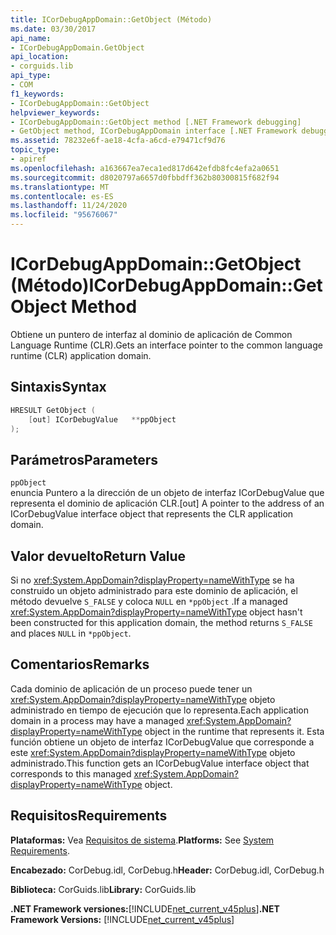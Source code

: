 ```yaml
---
title: ICorDebugAppDomain::GetObject (Método)
ms.date: 03/30/2017
api_name:
- ICorDebugAppDomain.GetObject
api_location:
- corguids.lib
api_type:
- COM
f1_keywords:
- ICorDebugAppDomain::GetObject
helpviewer_keywords:
- ICorDebugAppDomain::GetObject method [.NET Framework debugging]
- GetObject method, ICorDebugAppDomain interface [.NET Framework debugging]
ms.assetid: 78232e6f-ae18-4cfa-a6cd-e79471cf9d76
topic_type:
- apiref
ms.openlocfilehash: a163667ea7eca1ed817d642efdb8fc4efa2a0651
ms.sourcegitcommit: d8020797a6657d0fbbdff362b80300815f682f94
ms.translationtype: MT
ms.contentlocale: es-ES
ms.lasthandoff: 11/24/2020
ms.locfileid: "95676067"
---
```

# <a name="icordebugappdomaingetobject-method"></a><span data-ttu-id="5e2c4-102">ICorDebugAppDomain::GetObject (Método)</span><span class="sxs-lookup"><span data-stu-id="5e2c4-102">ICorDebugAppDomain::GetObject Method</span></span>

<span data-ttu-id="5e2c4-103">Obtiene un puntero de interfaz al dominio de aplicación de Common Language Runtime (CLR).</span><span class="sxs-lookup"><span data-stu-id="5e2c4-103">Gets an interface pointer to the common language runtime (CLR) application domain.</span></span>  
  
## <a name="syntax"></a><span data-ttu-id="5e2c4-104">Sintaxis</span><span class="sxs-lookup"><span data-stu-id="5e2c4-104">Syntax</span></span>  
  
```cpp  
HRESULT GetObject (  
    [out] ICorDebugValue   **ppObject  
);  
```  
  
## <a name="parameters"></a><span data-ttu-id="5e2c4-105">Parámetros</span><span class="sxs-lookup"><span data-stu-id="5e2c4-105">Parameters</span></span>  

 `ppObject`  
 <span data-ttu-id="5e2c4-106">enuncia Puntero a la dirección de un objeto de interfaz ICorDebugValue que representa el dominio de aplicación CLR.</span><span class="sxs-lookup"><span data-stu-id="5e2c4-106">[out] A pointer to the address of an ICorDebugValue interface object that represents the CLR application domain.</span></span>  
  
## <a name="return-value"></a><span data-ttu-id="5e2c4-107">Valor devuelto</span><span class="sxs-lookup"><span data-stu-id="5e2c4-107">Return Value</span></span>  

 <span data-ttu-id="5e2c4-108">Si no <xref:System.AppDomain?displayProperty=nameWithType> se ha construido un objeto administrado para este dominio de aplicación, el método devuelve `S_FALSE` y coloca `NULL` en `*ppObject` .</span><span class="sxs-lookup"><span data-stu-id="5e2c4-108">If a managed <xref:System.AppDomain?displayProperty=nameWithType> object hasn't been constructed for this application domain, the method returns `S_FALSE` and places `NULL` in `*ppObject`.</span></span>  
  
## <a name="remarks"></a><span data-ttu-id="5e2c4-109">Comentarios</span><span class="sxs-lookup"><span data-stu-id="5e2c4-109">Remarks</span></span>  

 <span data-ttu-id="5e2c4-110">Cada dominio de aplicación de un proceso puede tener un <xref:System.AppDomain?displayProperty=nameWithType> objeto administrado en tiempo de ejecución que lo representa.</span><span class="sxs-lookup"><span data-stu-id="5e2c4-110">Each application domain in a process may have a managed <xref:System.AppDomain?displayProperty=nameWithType> object in the runtime that represents it.</span></span> <span data-ttu-id="5e2c4-111">Esta función obtiene un objeto de interfaz ICorDebugValue que corresponde a este <xref:System.AppDomain?displayProperty=nameWithType> objeto administrado.</span><span class="sxs-lookup"><span data-stu-id="5e2c4-111">This function gets an ICorDebugValue interface object that corresponds to this managed <xref:System.AppDomain?displayProperty=nameWithType> object.</span></span>  
  
## <a name="requirements"></a><span data-ttu-id="5e2c4-112">Requisitos</span><span class="sxs-lookup"><span data-stu-id="5e2c4-112">Requirements</span></span>  

 <span data-ttu-id="5e2c4-113">**Plataformas:** Vea [Requisitos de sistema](../../get-started/system-requirements.md).</span><span class="sxs-lookup"><span data-stu-id="5e2c4-113">**Platforms:** See [System Requirements](../../get-started/system-requirements.md).</span></span>  
  
 <span data-ttu-id="5e2c4-114">**Encabezado:** CorDebug.idl, CorDebug.h</span><span class="sxs-lookup"><span data-stu-id="5e2c4-114">**Header:** CorDebug.idl, CorDebug.h</span></span>  
  
 <span data-ttu-id="5e2c4-115">**Biblioteca:** CorGuids.lib</span><span class="sxs-lookup"><span data-stu-id="5e2c4-115">**Library:** CorGuids.lib</span></span>  
  
 <span data-ttu-id="5e2c4-116">**.NET Framework versiones:**[!INCLUDE[net_current_v45plus](../../../../includes/net-current-v45plus-md.md)]</span><span class="sxs-lookup"><span data-stu-id="5e2c4-116">**.NET Framework Versions:** [!INCLUDE[net_current_v45plus](../../../../includes/net-current-v45plus-md.md)]</span></span>
